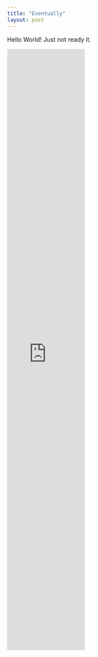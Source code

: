 ```yaml
---
title: "Eventually"
layout: post
---
```

 
 Hello World! Just not ready it. 

<div style="width:60%;height:60%;padding-bottom:56%;position:relative;"><iframe src="https://giphy.com/embed/vN3fMMSAmVwoo" width="60%" height="60%" style="position:center" frameBorder="0" class="giphy-embed"></iframe></div>
